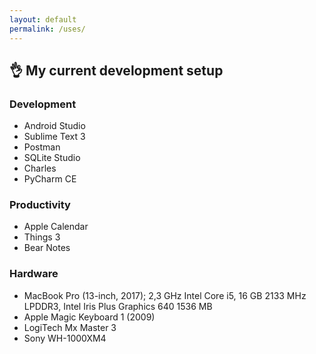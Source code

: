 ```yaml
---
layout: default
permalink: /uses/
---
```


## 👌 My current development setup

### Development

- Android Studio
- Sublime Text 3
- Postman
- SQLite Studio
- Charles
- PyCharm CE


### Productivity

- Apple Calendar
- Things 3
- Bear Notes


### Hardware

- MacBook Pro (13-inch, 2017); 2,3 GHz Intel Core i5, 16 GB 2133 MHz LPDDR3, Intel Iris Plus Graphics 640 1536 MB
- Apple Magic Keyboard 1 (2009)
- LogiTech Mx Master 3
- Sony WH-1000XM4

